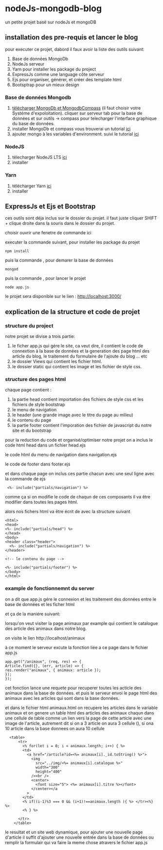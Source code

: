 # nodeJs-mongodb-blog
un petite projet basé sur nodeJs et mongoDB 


## installation des pre-requis et lancer le blog

pour executer ce projet, dabord il faux avoir la liste des outils suivant:

1. Base de données MongoDb
2. NodeJs serveur
3. Yarn pour installer les package du project
4. ExpressJs comme une language côte serveur
5. Ejs pour organiser, générer, et créer des template html
6. Bootsptrap pour un mieux design


### Base de données Mongodb

1.  [télécharger MongoDb et MongodbCompass](https://www.mongodb.com/download-center/community) (il faut choisir votre Systéme d'expoloitation). cliquer sur serveur tab pour la base de données et sur outils -> compass pour telecharger l'interface graphique du base de données.
2. installer MongoDb et compass vous trouverai un tutorial [ici](https://medium.com/@LondonAppBrewery/how-to-download-install-mongodb-on-windows-4ee4b3493514)
3. ajouter mongo à les variables d'environment. suivi le tutorial [ici](https://dangphongvanthanh.wordpress.com/2017/06/12/add-mongos-bin-folder-to-the-path-environment-variable/)

### NodeJS

1. télecharger NodeJS LTS [ici](https://nodejs.org/en/download/) 
2. installer

### Yarn 

1. télécharger Yarn [ici](https://yarnpkg.com/lang/en/docs/install/#windows-stable)
2. installer


## ExpressJs et Ejs et Bootstrap

ces outils sont déja inclus sur le dossier du projet. il faut juste cliquer SHIFT + clique droite dans la souris dans le dossier du projet.

choisir ouvrir une fenetre de commande ici

executer la commande suivant, pour installer les package du projet

    npm install

puis la commande , pour demarer la base de données

    mongod
    
 puis la commande , pour lancer le projet 

    node app.js 

le projet sera disponible sur le lien :  [http://localhost:3000/](http://localhost:3000/)




## explication de la structure et code de projet

### structure du project
notre projet se divise a trois partie:

1. le ficher app.js qui gére le site, ca veut dire, il contient le code de connextion à la base de données et la generation des page html des article du blog, le traitement du formulaire de l'ajoute du blog ... etc
2. le dossier Views qui contient les fichier html.
3. le dossier static qui contient les image et les fichier de style css.

### structure des pages html

chaque page contient :

1. la partie head contient importation des fichiers de style css et les fichiers de style bootstrap
2. le menu de navigation
3. le header (une grande image avec le titre du page au milieu)
4. le contenu du page 
5. la partie footer contient l'imporation des fichier de javascript du notre site et du bootstrap

pour la reduction du code et organisé/optimiser notre projet 
on a inclus le code html head dans un fichier head.ejs

le code html du menu de navigation dans navigation.ejs

le code de footer dans footer.ejs

et dans chaque page on inclus ces partie chacun avec une seul ligne avec la commande de ejs

     <%- include("partials/navigation") %>

comme ça si on modifie le code de chaqun de ces composants il va être modifier dans toutes les pages html.

alors nos fichers html va être écrit de avec la structure suivant

    <html>
    <head>
    <%- include("partials/head") %>
    </head>
    <body>
    <header class="header">
      <%- include("partials/navigation") %>
    </header>

    <!-- le contenu du page -->

    <%- include("partials/footer") %>
    </body>
    </html>
    
### example de fonctionnemnt du server

on a dit que app.js gére le connexion et les traitement des données entre le base de données et les ficher html

et ça de la maniére suivant:

lorsqu'on veut visiter la page animaux par example qui contient le catalogue des article des animaux dans notre blog.

on visite le lien http://localhost/animaux

à ce moment le serveur excute la fonction liée a ce page dans le fichier app.js

    app.get("/animaux", (req, res) => {
    Article.find({}, (err, article) => {
    res.render("animaux", { animaux: article });
    });
    });
cet fonction lance une requete pour recuperer toutes les acticle des animaux dans la base de données. et puis le serveur envoi le page html des animaux avec les articles qui sont dans la base données.

et dans le fichier html animaux.html on recupere les articles dans le variable animaux 
et on genere un table html des articles des animaux chaqun dans une cellule de table comme un lien vers la page de cette article avec une image de l'article, autrement dit 
si on a 3 article on aura 3 cellule (<td>), si ona 10 article dans la base donnees on aura 10 cellule
      
      <table>
          <tr>
            <% for(let i = 0; i < animaux.length; i++) { %>
            <td>
              <a href="/article?id=<%= animaux[i]._id.toString() %>">
                <img
                  src="../img/<%= animaux[i].catalogue %>"
                  width="300"
                  height="400"
                /><br />
                <center>
                  <font size="5"> <%= animaux[i].titre %></font>
                </center></a
              >
            </td>
            <% if((i-1)%3 === 0 && (i+1)!==animaux.length ){ %> </tr><%} %>
            <% } %>
            
          </tr>
        </table>
      
le resultat et un site web dynamique, pour ajouter une nouvelle page d'article il suffit d'ajouter une nouvelle entrée dans la base de données ou remplir la formulair qui va faire la meme chose atravers le fichier app.js



